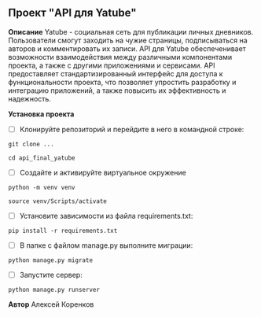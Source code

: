 ## **Проект "API для Yatube"**

****Описание****
Yatube - cоциальная сеть для публикации личных дневников. Пользователи смогут заходить на чужие страницы, подписываться на авторов и комментировать их записи. API для Yatube обеспеченивает возможности взаимодействия между различными компонентами проекта, а также с другими приложениями и сервисами. API предоставляет стандартизированный интерфейс для доступа к функциональности проекта, что позволяет упростить разработку и интеграцию приложений, а также повысить их эффективность и надежность.

**Установка проекта**
 - [ ] Клонируйте репозиторий и перейдите в него в командной строке:
```
git clone ...
```
```
cd api_final_yatube
```
 - [ ] Создайте и активируйте виртуальное окружение
```
python -m venv venv
```
```
source venv/Scripts/activate
```
 - [ ] Установите зависимости из файла requirements.txt:
```
pip install -r requirements.txt
```
 - [ ] В папке с файлом manage.py выполните миграции:
```
python manage.py migrate
```
 - [ ] Запустите сервер:
 ```
python manage.py runserver
```
**Автор**
Алексей Коренков